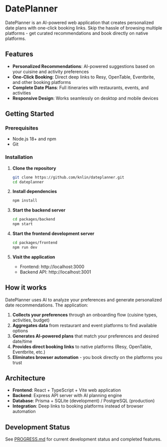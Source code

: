 # DatePlanner

DatePlanner is an AI-powered web application that creates personalized date plans with one-click booking links. Skip the hassle of browsing multiple platforms - get curated recommendations and book directly on native platforms.

## Features

- **Personalized Recommendations**: AI-powered suggestions based on your cuisine and activity preferences
- **One-Click Booking**: Direct deep links to Resy, OpenTable, Eventbrite, and other booking platforms
- **Complete Date Plans**: Full itineraries with restaurants, events, and activities
- **Responsive Design**: Works seamlessly on desktop and mobile devices

## Getting Started

### Prerequisites

- Node.js 18+ and npm
- Git

### Installation

1. **Clone the repository**
   ```bash
   git clone https://github.com/knlin/dateplanner.git
   cd dateplanner
   ```

2. **Install dependencies**
   ```bash
   npm install
   ```

3. **Start the backend server**
   ```bash
   cd packages/backend
   npm start
   ```

4. **Start the frontend development server**
   ```bash
   cd packages/frontend
   npm run dev
   ```

5. **Visit the application**
   - Frontend: http://localhost:3000
   - Backend API: http://localhost:3001

## How it works

DatePlanner uses AI to analyze your preferences and generate personalized date recommendations. The application:

1. **Collects your preferences** through an onboarding flow (cuisine types, activities, budget)
2. **Aggregates data** from restaurant and event platforms to find available options
3. **Generates AI-powered plans** that match your preferences and desired date/time
4. **Provides direct booking links** to native platforms (Resy, OpenTable, Eventbrite, etc.)
5. **Eliminates browser automation** - you book directly on the platforms you trust

## Architecture

- **Frontend**: React + TypeScript + Vite web application
- **Backend**: Express API server with AI planning engine
- **Database**: Prisma + SQLite (development) / PostgreSQL (production)
- **Integration**: Deep links to booking platforms instead of browser automation

## Development Status

See [PROGRESS.md](PROGRESS.md) for current development status and completed features.
